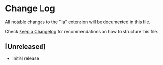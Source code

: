 # Change Log

All notable changes to the "lia" extension will be documented in this file.

Check [Keep a Changelog](http://keepachangelog.com/) for recommendations on how to structure this file.

## [Unreleased]

- Initial release